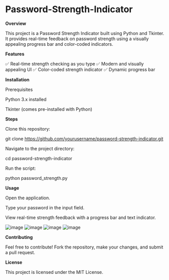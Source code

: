 # Password-Strength-Indicator

**Overview**

This project is a Password Strength Indicator built using Python and Tkinter. It provides real-time feedback on password strength using a visually appealing progress bar and color-coded indicators.

**Features**

✅ Real-time strength checking as you type
✅ Modern and visually appealing UI
✅ Color-coded strength indicator
✅ Dynamic progress bar

**Installation**

Prerequisites

Python 3.x installed

Tkinter (comes pre-installed with Python)

**Steps**

Clone this repository:

git clone https://github.com/yourusername/password-strength-indicator.git

Navigate to the project directory:

cd password-strength-indicator

Run the script:

python password_strength.py

**Usage**

Open the application.

Type your password in the input field.

View real-time strength feedback with a progress bar and text indicator.

![image](https://github.com/user-attachments/assets/d1923400-3025-43cb-85cf-1c1136943b1a)
![image](https://github.com/user-attachments/assets/18a865a1-8efa-4380-a585-54bcf911e4b2)
![image](https://github.com/user-attachments/assets/9609151f-f533-4521-9731-401a7ab624be)
![image](https://github.com/user-attachments/assets/9032a26a-9c16-4d3c-8dff-ac2c03a0f1f7)



**Contributing**

Feel free to contribute! Fork the repository, make your changes, and submit a pull request.

**License**

This project is licensed under the MIT License.

